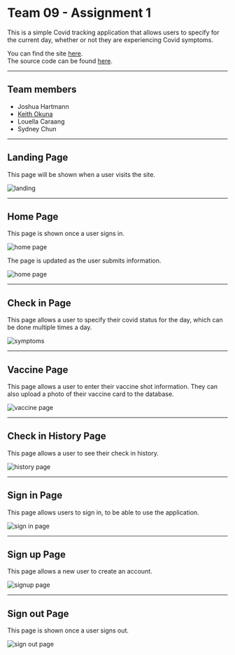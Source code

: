 # Team 09 - Assignment 1

This is a simple Covid tracking application that allows users to specify for the current day, whether or not they are experiencing Covid symptoms.

You can find the site [here](https://491-team-9.meteorapp.com/#/).  
The source code can be found [here](https://github.com/491-Team-9/covid-application).

---

## Team members

- Joshua Hartmann
- [Keith Okuna](https://okuna.github.io/covid-project)
- Louella Caraang
- Sydney Chun

---

## Landing Page
This page will be shown when a user visits the site.

![landing](./images/landingPage.png)

---

## Home Page
This page is shown once a user signs in.

![home page](./images/homepage.png)

The page is updated as the user submits information.

![home page](./images/home-page-with-card.png)


---

## Check in Page
This page allows a user to specify their covid status for the day, which can be done multiple times a day.

![symptoms](./images/checkIn-page.png)

---

## Vaccine Page
This page allows a user to enter their vaccine shot information. They can also upload a photo of their vaccine card to the database. 

![vaccine page](./images/upload-card.png)

---

## Check in History Page
This page allows a user to see their check in history.

![history page](./images/history-page.png)

---

## Sign in Page
This page allows users to sign in, to be able to use the application.

![sign in page](./images/signin.JPG)

---

## Sign up Page
This page allows a new user to create an account.

![signup page](./images/signup.JPG)

---

## Sign out Page
This page is shown once a user signs out.

![sign out page](./images/signout.JPG)
